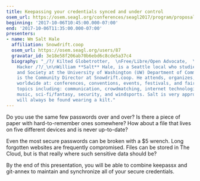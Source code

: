 ```yaml
---
title: Keepassing your credentials synced and under control
osem_url: https://osem.seagl.org/conferences/seagl2017/program/proposals/340
beginning: '2017-10-06T10:45:00.000-07:00'
end: '2017-10-06T11:35:00.000-07:00'
presenters:
- name: Wm Salt Hale
  affiliation: Snowdrift.coop
  osem_url: https://osem.seagl.org/users/87
  gravatar_id: 3e18e58f206ab70b6ebd6c8cde5a37c4
  biography: "_/?/ Kilted Globetrotter,  \nFree/Libre/Open Advocate,  \nand Lifelong
    Hacker /?/_\n\nWilliam **Salt** Hale, is a Seattle local who studies Technology
    and Society at the University of Washington (UW) Department of Communication and
    is the Community Director at Snowdrift.coop. He attends, organizes, and speaks
    worldwide at: conferences, conventions, events, festivals, and faires; on various
    topics including: communication, crowdmatching, internet technologies, linux,
    music, sci-fi/fantasy, security, and windsports. Salt is very approachable and
    will always be found wearing a kilt."
---
```


Do you use the same few passwords over and over? Is there a piece of paper with hard-to-remember ones somewhere? How about a file that lives on five different devices and is never up-to-date?

Even the most secure passwords can be broken with a $5 wrench. Long forgotten websites are frequently compromised. Files can be stored in The Cloud, but is that really where such sensitive data should be?

By the end of this presentation, you will be able to combine keepassx and git-annex to maintain and synchronize all of your secure credentials.
